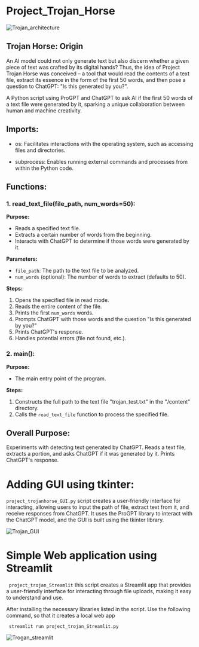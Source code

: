 # Project_Trojan_Horse

![Trojan_architecture](https://github.com/hbuddana/Project_Trojan_Horse/assets/65592890/7054e51c-2fa5-4b41-864d-b83d4544a867)

## Trojan Horse:  Origin
An AI model could not only generate text but also discern whether a given piece of text was crafted by its digital hands? Thus, the idea of Project Trojan Horse was conceived – a tool that would read the contents of a text file, extract its essence in the form of the first 50 words, and then pose a question to ChatGPT: "Is this generated by you?".

A Python script using ProGPT and ChatGPT to ask AI if the first 50 words of a text file were generated by it, sparking a unique collaboration between human and machine creativity.

## Imports:

- os: Facilitates interactions with the operating system, such as accessing files and directories.

- subprocess: Enables running external commands and processes from within the Python code.
## Functions:

### 1. read_text_file(file_path, num_words=50):

**Purpose:**
- Reads a specified text file.
- Extracts a certain number of words from the beginning.
- Interacts with ChatGPT to determine if those words were generated by it.

**Parameters:**
- `file_path`: The path to the text file to be analyzed.
- `num_words` (optional): The number of words to extract (defaults to 50).

**Steps:**
1. Opens the specified file in read mode.
2. Reads the entire content of the file.
3. Prints the first `num_words` words.
4. Prompts ChatGPT with those words and the question "Is this generated by you?"
5. Prints ChatGPT's response.
6. Handles potential errors (file not found, etc.).

### 2. main():

**Purpose:** 
- The main entry point of the program.

**Steps:**
1. Constructs the full path to the text file "trojan_test.txt" in the "/content" directory.
2. Calls the `read_text_file` function to process the specified file.

## Overall Purpose:

Experiments with detecting text generated by ChatGPT.
Reads a text file, extracts a portion, and asks ChatGPT if it was generated by it.
Prints ChatGPT's response.

# Adding GUI using tkinter:
``` project_trojanhorse_GUI.py ``` script creates a user-friendly interface for interacting, allowing users to input the path of file, extract text from it, and receive responses from ChatGPT. It uses the ProGPT library to interact with the ChatGPT model, and the GUI is built using the tkinter library.

![Trojan_GUI](https://github.com/hbuddana/Project_Trojan_Horse/assets/65592890/0b8da198-1f7a-4686-8394-5a808a85f707)

# Simple Web application using Streamlit
``` project_trojan_Streamlit``` this script creates a Streamlit app that provides a user-friendly interface for interacting through file uploads, making it easy to understand and use. 

After installing the necessary libraries listed in the script. Use the following command, so that it creates a local web app

``` streamlit run project_trojan_Streamlit.py```

![Trogan_streamlit](https://github.com/hbuddana/Project_Trojan_Horse/assets/65592890/883e1cb2-cebb-48cf-be91-044da9769190)

